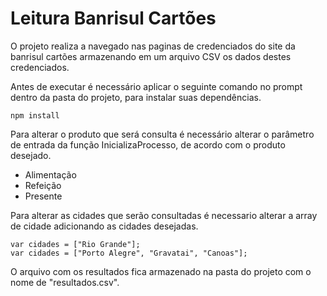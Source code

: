 # Leitura Banrisul Cartões

O projeto realiza a navegado nas paginas de credenciados do site da banrisul cartões armazenando em um arquivo CSV os dados destes credenciados. 

Antes de executar é necessário aplicar o seguinte comando no prompt dentro da pasta do projeto, para instalar suas dependências.

`npm install`

Para alterar o produto que será consulta é necessário alterar o parâmetro de entrada da função InicializaProcesso, de acordo com o produto desejado.

 - Alimentação
 - Refeição
 - Presente

Para alterar as cidades que serão consultadas é necessario alterar a array de cidade adicionando as cidades desejadas.

    var cidades = ["Rio Grande"];
    var cidades = ["Porto Alegre", "Gravatai", "Canoas"];

O arquivo com os resultados fica armazenado na pasta do projeto com o nome de "resultados.csv".
